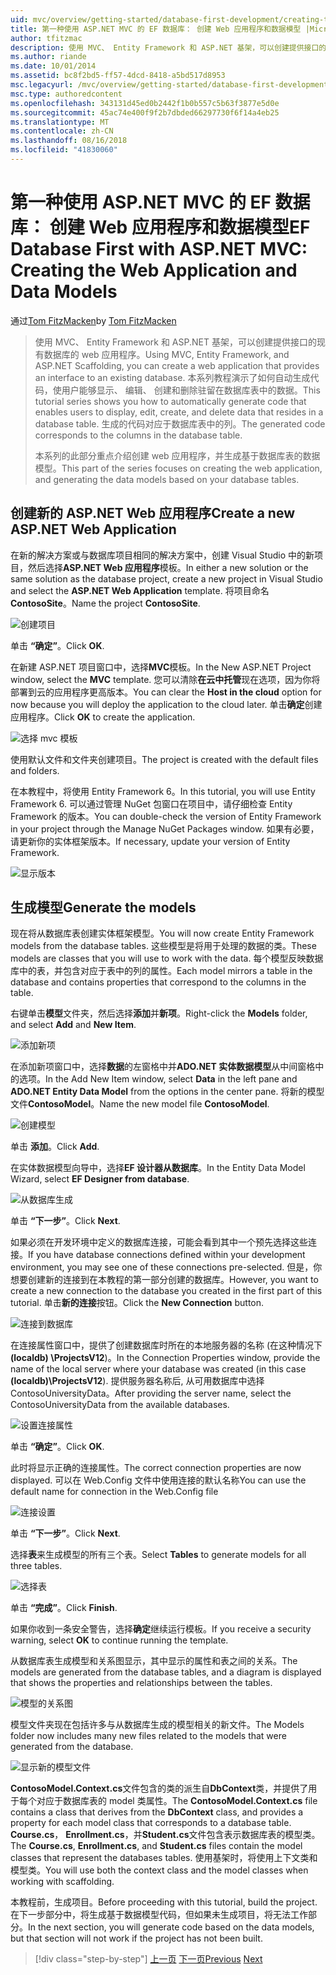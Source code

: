 ```yaml
---
uid: mvc/overview/getting-started/database-first-development/creating-the-web-application
title: 第一种使用 ASP.NET MVC 的 EF 数据库： 创建 Web 应用程序和数据模型 |Microsoft Docs
author: tfitzmac
description: 使用 MVC、 Entity Framework 和 ASP.NET 基架，可以创建提供接口的现有数据库的 web 应用程序。 此教程系列...
ms.author: riande
ms.date: 10/01/2014
ms.assetid: bc8f2bd5-ff57-4dcd-8418-a5bd517d8953
msc.legacyurl: /mvc/overview/getting-started/database-first-development/creating-the-web-application
msc.type: authoredcontent
ms.openlocfilehash: 343131d45ed0b2442f1b0b557c5b63f3877e5d0e
ms.sourcegitcommit: 45ac74e400f9f2b7dbded66297730f6f14a4eb25
ms.translationtype: MT
ms.contentlocale: zh-CN
ms.lasthandoff: 08/16/2018
ms.locfileid: "41830060"
---
```

<a name="ef-database-first-with-aspnet-mvc-creating-the-web-application-and-data-models"></a><span data-ttu-id="d99cf-104">第一种使用 ASP.NET MVC 的 EF 数据库： 创建 Web 应用程序和数据模型</span><span class="sxs-lookup"><span data-stu-id="d99cf-104">EF Database First with ASP.NET MVC: Creating the Web Application and Data Models</span></span>
====================
<span data-ttu-id="d99cf-105">通过[Tom FitzMacken](https://github.com/tfitzmac)</span><span class="sxs-lookup"><span data-stu-id="d99cf-105">by [Tom FitzMacken](https://github.com/tfitzmac)</span></span>

> <span data-ttu-id="d99cf-106">使用 MVC、 Entity Framework 和 ASP.NET 基架，可以创建提供接口的现有数据库的 web 应用程序。</span><span class="sxs-lookup"><span data-stu-id="d99cf-106">Using MVC, Entity Framework, and ASP.NET Scaffolding, you can create a web application that provides an interface to an existing database.</span></span> <span data-ttu-id="d99cf-107">本系列教程演示了如何自动生成代码，使用户能够显示、 编辑、 创建和删除驻留在数据库表中的数据。</span><span class="sxs-lookup"><span data-stu-id="d99cf-107">This tutorial series shows you how to automatically generate code that enables users to display, edit, create, and delete data that resides in a database table.</span></span> <span data-ttu-id="d99cf-108">生成的代码对应于数据库表中的列。</span><span class="sxs-lookup"><span data-stu-id="d99cf-108">The generated code corresponds to the columns in the database table.</span></span>
> 
> <span data-ttu-id="d99cf-109">本系列的此部分重点介绍创建 web 应用程序，并生成基于数据库表的数据模型。</span><span class="sxs-lookup"><span data-stu-id="d99cf-109">This part of the series focuses on creating the web application, and generating the data models based on your database tables.</span></span>


## <a name="create-a-new-aspnet-web-application"></a><span data-ttu-id="d99cf-110">创建新的 ASP.NET Web 应用程序</span><span class="sxs-lookup"><span data-stu-id="d99cf-110">Create a new ASP.NET Web Application</span></span>

<span data-ttu-id="d99cf-111">在新的解决方案或与数据库项目相同的解决方案中，创建 Visual Studio 中的新项目，然后选择**ASP.NET Web 应用程序**模板。</span><span class="sxs-lookup"><span data-stu-id="d99cf-111">In either a new solution or the same solution as the database project, create a new project in Visual Studio and select the **ASP.NET Web Application** template.</span></span> <span data-ttu-id="d99cf-112">将项目命名**ContosoSite**。</span><span class="sxs-lookup"><span data-stu-id="d99cf-112">Name the project **ContosoSite**.</span></span>

![创建项目](creating-the-web-application/_static/image1.png)

<span data-ttu-id="d99cf-114">单击 **“确定”**。</span><span class="sxs-lookup"><span data-stu-id="d99cf-114">Click **OK**.</span></span>

<span data-ttu-id="d99cf-115">在新建 ASP.NET 项目窗口中，选择**MVC**模板。</span><span class="sxs-lookup"><span data-stu-id="d99cf-115">In the New ASP.NET Project window, select the **MVC** template.</span></span> <span data-ttu-id="d99cf-116">您可以清除**在云中托管**现在选项，因为你将部署到云的应用程序更高版本。</span><span class="sxs-lookup"><span data-stu-id="d99cf-116">You can clear the **Host in the cloud** option for now because you will deploy the application to the cloud later.</span></span> <span data-ttu-id="d99cf-117">单击**确定**创建应用程序。</span><span class="sxs-lookup"><span data-stu-id="d99cf-117">Click **OK** to create the application.</span></span>

![选择 mvc 模板](creating-the-web-application/_static/image2.png)

<span data-ttu-id="d99cf-119">使用默认文件和文件夹创建项目。</span><span class="sxs-lookup"><span data-stu-id="d99cf-119">The project is created with the default files and folders.</span></span>

<span data-ttu-id="d99cf-120">在本教程中，将使用 Entity Framework 6。</span><span class="sxs-lookup"><span data-stu-id="d99cf-120">In this tutorial, you will use Entity Framework 6.</span></span> <span data-ttu-id="d99cf-121">可以通过管理 NuGet 包窗口在项目中，请仔细检查 Entity Framework 的版本。</span><span class="sxs-lookup"><span data-stu-id="d99cf-121">You can double-check the version of Entity Framework in your project through the Manage NuGet Packages window.</span></span> <span data-ttu-id="d99cf-122">如果有必要，请更新你的实体框架版本。</span><span class="sxs-lookup"><span data-stu-id="d99cf-122">If necessary, update your version of Entity Framework.</span></span>

![显示版本](creating-the-web-application/_static/image3.png)

## <a name="generate-the-models"></a><span data-ttu-id="d99cf-124">生成模型</span><span class="sxs-lookup"><span data-stu-id="d99cf-124">Generate the models</span></span>

<span data-ttu-id="d99cf-125">现在将从数据库表创建实体框架模型。</span><span class="sxs-lookup"><span data-stu-id="d99cf-125">You will now create Entity Framework models from the database tables.</span></span> <span data-ttu-id="d99cf-126">这些模型是将用于处理的数据的类。</span><span class="sxs-lookup"><span data-stu-id="d99cf-126">These models are classes that you will use to work with the data.</span></span> <span data-ttu-id="d99cf-127">每个模型反映数据库中的表，并包含对应于表中的列的属性。</span><span class="sxs-lookup"><span data-stu-id="d99cf-127">Each model mirrors a table in the database and contains properties that correspond to the columns in the table.</span></span>

<span data-ttu-id="d99cf-128">右键单击**模型**文件夹，然后选择**添加**并**新项**。</span><span class="sxs-lookup"><span data-stu-id="d99cf-128">Right-click the **Models** folder, and select **Add** and **New Item**.</span></span>

![添加新项](creating-the-web-application/_static/image4.png)

<span data-ttu-id="d99cf-130">在添加新项窗口中，选择**数据**的左窗格中并**ADO.NET 实体数据模型**从中间窗格中的选项。</span><span class="sxs-lookup"><span data-stu-id="d99cf-130">In the Add New Item window, select **Data** in the left pane and **ADO.NET Entity Data Model** from the options in the center pane.</span></span> <span data-ttu-id="d99cf-131">将新的模型文件**ContosoModel**。</span><span class="sxs-lookup"><span data-stu-id="d99cf-131">Name the new model file **ContosoModel**.</span></span>

![创建模型](creating-the-web-application/_static/image5.png)

<span data-ttu-id="d99cf-133">单击 **添加**。</span><span class="sxs-lookup"><span data-stu-id="d99cf-133">Click **Add**.</span></span>

<span data-ttu-id="d99cf-134">在实体数据模型向导中，选择**EF 设计器从数据库**。</span><span class="sxs-lookup"><span data-stu-id="d99cf-134">In the Entity Data Model Wizard, select **EF Designer from database**.</span></span>

![从数据库生成](creating-the-web-application/_static/image6.png)

<span data-ttu-id="d99cf-136">单击 **“下一步”**。</span><span class="sxs-lookup"><span data-stu-id="d99cf-136">Click **Next**.</span></span>

<span data-ttu-id="d99cf-137">如果必须在开发环境中定义的数据库连接，可能会看到其中一个预先选择这些连接。</span><span class="sxs-lookup"><span data-stu-id="d99cf-137">If you have database connections defined within your development environment, you may see one of these connections pre-selected.</span></span> <span data-ttu-id="d99cf-138">但是，你想要创建新的连接到在本教程的第一部分创建的数据库。</span><span class="sxs-lookup"><span data-stu-id="d99cf-138">However, you want to create a new connection to the database you created in the first part of this tutorial.</span></span> <span data-ttu-id="d99cf-139">单击**新的连接**按钮。</span><span class="sxs-lookup"><span data-stu-id="d99cf-139">Click the **New Connection** button.</span></span>

![连接到数据库](creating-the-web-application/_static/image7.png)

<span data-ttu-id="d99cf-141">在连接属性窗口中，提供了创建数据库时所在的本地服务器的名称 (在这种情况下 **(localdb) \ProjectsV12**)。</span><span class="sxs-lookup"><span data-stu-id="d99cf-141">In the Connection Properties window, provide the name of the local server where your database was created (in this case **(localdb)\ProjectsV12**).</span></span> <span data-ttu-id="d99cf-142">提供服务器名称后, 从可用数据库中选择 ContosoUniversityData。</span><span class="sxs-lookup"><span data-stu-id="d99cf-142">After providing the server name, select the ContosoUniversityData from the available databases.</span></span>

![设置连接属性](creating-the-web-application/_static/image8.png)

<span data-ttu-id="d99cf-144">单击 **“确定”**。</span><span class="sxs-lookup"><span data-stu-id="d99cf-144">Click **OK**.</span></span>

<span data-ttu-id="d99cf-145">此时将显示正确的连接属性。</span><span class="sxs-lookup"><span data-stu-id="d99cf-145">The correct connection properties are now displayed.</span></span> <span data-ttu-id="d99cf-146">可以在 Web.Config 文件中使用连接的默认名称</span><span class="sxs-lookup"><span data-stu-id="d99cf-146">You can use the default name for connection in the Web.Config file</span></span>

![连接设置](creating-the-web-application/_static/image9.png)

<span data-ttu-id="d99cf-148">单击 **“下一步”**。</span><span class="sxs-lookup"><span data-stu-id="d99cf-148">Click **Next**.</span></span>

<span data-ttu-id="d99cf-149">选择**表**来生成模型的所有三个表。</span><span class="sxs-lookup"><span data-stu-id="d99cf-149">Select **Tables** to generate models for all three tables.</span></span>

![选择表](creating-the-web-application/_static/image10.png)

<span data-ttu-id="d99cf-151">单击 **“完成”**。</span><span class="sxs-lookup"><span data-stu-id="d99cf-151">Click **Finish**.</span></span>

<span data-ttu-id="d99cf-152">如果你收到一条安全警告，选择**确定**继续运行模板。</span><span class="sxs-lookup"><span data-stu-id="d99cf-152">If you receive a security warning, select **OK** to continue running the template.</span></span>

<span data-ttu-id="d99cf-153">从数据库表生成模型和关系图显示，其中显示的属性和表之间的关系。</span><span class="sxs-lookup"><span data-stu-id="d99cf-153">The models are generated from the database tables, and a diagram is displayed that shows the properties and relationships between the tables.</span></span>

![模型的关系图](creating-the-web-application/_static/image11.png)

<span data-ttu-id="d99cf-155">模型文件夹现在包括许多与从数据库生成的模型相关的新文件。</span><span class="sxs-lookup"><span data-stu-id="d99cf-155">The Models folder now includes many new files related to the models that were generated from the database.</span></span>

![显示新的模型文件](creating-the-web-application/_static/image12.png)

<span data-ttu-id="d99cf-157">**ContosoModel.Context.cs**文件包含的类的派生自**DbContext**类，并提供了用于每个对应于数据库表的 model 类属性。</span><span class="sxs-lookup"><span data-stu-id="d99cf-157">The **ContosoModel.Context.cs** file contains a class that derives from the **DbContext** class, and provides a property for each model class that corresponds to a database table.</span></span> <span data-ttu-id="d99cf-158">**Course.cs**， **Enrollment.cs**，并**Student.cs**文件包含表示数据库表的模型类。</span><span class="sxs-lookup"><span data-stu-id="d99cf-158">The **Course.cs**, **Enrollment.cs**, and **Student.cs** files contain the model classes that represent the databases tables.</span></span> <span data-ttu-id="d99cf-159">使用基架时，将使用上下文类和模型类。</span><span class="sxs-lookup"><span data-stu-id="d99cf-159">You will use both the context class and the model classes when working with scaffolding.</span></span>

<span data-ttu-id="d99cf-160">本教程前，生成项目。</span><span class="sxs-lookup"><span data-stu-id="d99cf-160">Before proceeding with this tutorial, build the project.</span></span> <span data-ttu-id="d99cf-161">在下一步部分中，将生成基于数据模型代码，但如果未生成项目，将无法工作部分。</span><span class="sxs-lookup"><span data-stu-id="d99cf-161">In the next section, you will generate code based on the data models, but that section will not work if the project has not been built.</span></span>

> [!div class="step-by-step"]
> <span data-ttu-id="d99cf-162">[上一页](setting-up-database.md)
> [下一页](generating-views.md)</span><span class="sxs-lookup"><span data-stu-id="d99cf-162">[Previous](setting-up-database.md)
[Next](generating-views.md)</span></span>
